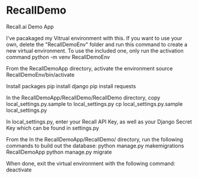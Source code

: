 # RecallDemo
 Recall.ai Demo App

I've pacakaged my Vitrual environment with this.  If you want to use your own, delete the "RecallDemoEnv" folder and run this command to create a new virtual environment.  To use the included one, only run the activation command
python -m venv RecallDemoEnv

From the RecallDemoApp directory, activate the environment
source RecallDemoEnv/bin/activate

Install packages
pip install django
pip install requests

In the RecallDemoApp/RecallDemo/RecallDemo directory, copy local_settings.py.sample to local_settings.py
cp local_settings.py.sample local_settings.py

In local_settings.py, enter your Recall API Key, as well as your Django Secret Key which can be found in settings.py

From the In the RecallDemoApp/RecallDemo/ directory, run the following commands to build out the database:
python manage.py makemigrations RecallDemoApp
python manage.py migrate 

When done, exit the virtual environment with the following command:
deactivate
